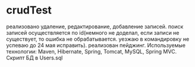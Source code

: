# crudTest

реализовано удаление, редактирование, добавление записей. 
поиск записей осуществляется по id(немного не доделал, если записи не существует, то ошибка не обрабатывается. уезжаю в командировку не успеваю до 24 мая исправить).
реализован пейджинг. Используемые технологии: Maven, Hibernate, Spring, Tomcat, MySQL, Spring MVC. Скрипт БД в Users.sql

